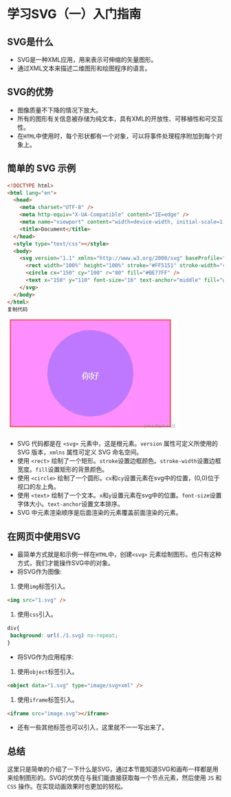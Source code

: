 # 学习SVG（一）入门指南

## SVG是什么

- SVG是一种XML应用，用来表示可伸缩的矢量图形。
- 通过XML文本来描述二维图形和绘图程序的语言。

## SVG的优势

- 图像质量不下降的情况下放大。
- 所有的图形有关信息被存储为纯文本，具有XML的开放性、可移植性和可交互性。
- 在`HTML`中使用时，每个形状都有一个对象，可以将事件处理程序附加到每个对象上。

## 简单的 SVG 示例

```html
<!DOCTYPE html>
<html lang="en">
  <head>
    <meta charset="UTF-8" />
    <meta http-equiv="X-UA-Compatible" content="IE=edge" />
    <meta name="viewport" content="width=device-width, initial-scale=1.0" />
    <title>Document</title>
  </head>
  <style type="text/css"></style>
  <body>
    <svg version="1.1" xmlns="http://www.w3.org/2000/svg" baseProfile="full" width="300" height="200">
      <rect width="100%" height="100%" stroke="#FF5151" stroke-width="4" fill="#FF8EFF" />
      <circle cx="150" cy="100" r="80" fill="#BE77FF" />
      <text x="150" y="110" font-size="16" text-anchor="middle" fill="white">你好</text>
    </svg>
  </body>
</html>
复制代码
```

![1648797007(1).png](./images/svg_1_1.jpg)

- SVG 代码都是在 `<svg>` 元素中，这是根元素。`version` 属性可定义所使用的 SVG 版本，`xmlns` 属性可定义 SVG 命名空间。
- 使用 `<rect>` 绘制了一个矩形。`stroke`设置边框颜色。`stroke-width`设置边框宽度。`fill`设置矩形的背景颜色。
- 使用 `<circle>` 绘制了一个圆形。`cx`和`cy`设置元素在svg中的位置，(0,0)位于视口的左上角。
- 使用 `<text>` 绘制了一个文本。`x`和`y`设置元素在svg中的位置。`font-size`设置字体大小。`text-anchor`设置文本排序。
- SVG 中元素渲染顺序是后面渲染的元素覆盖前面渲染的元素。

## 在网页中使用SVG

- 最简单方式就是和示例一样在`HTML`中，创建`<svg>` 元素绘制图形。也只有这种方式，我们才能操作SVG中的对象。
- 将SVG作为图像:

1. 使用`img`标签引入。

```html
<img src="1.svg" />
```

1. 使用`css`引入。

```css
div{
 background: url(./1.svg) no-repeat;
}
```

- 将SVG作为应用程序:

1. 使用`object`标签引入。

```html
<object data="1.svg" type="image/svg+xml" />
```

1. 使用`iframe`标签引入。

```html
<iframe src="image.svg"></iframe>
```

- 还有一些其他标签也可以引入，这里就不一一写出来了。

## 总结

这里只是简单的介绍了一下什么是SVG，通过本节能知道SVG和画布一样都是用来绘制图形的。SVG的优势在与我们能直接获取每一个节点元素，然后使用 `JS` 和 `CSS` 操作。在实现动画效果时也更加的轻松。
